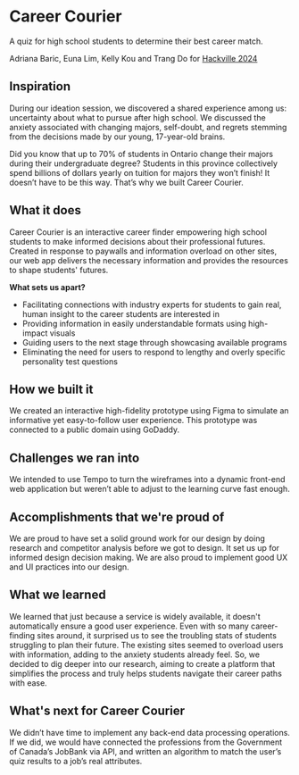 # Career Courier
A quiz for high school students to determine their best career match.

Adriana Baric, Euna Lim, Kelly Kou and Trang Do for [Hackville 2024](https://www.hackville.io/)

## Inspiration
During our ideation session, we discovered a shared experience among us: uncertainty about what to pursue after high school. We discussed the anxiety associated with changing majors, self-doubt, and regrets stemming from the decisions made by our young, 17-year-old brains.

Did you know that up to 70% of students in Ontario change their majors during their undergraduate degree? Students in this province collectively spend billions of dollars yearly on tuition for majors they won’t finish! It doesn’t have to be this way. That’s why we built Career Courier.


## What it does
Career Courier is an interactive career finder empowering high school students to make informed decisions about their professional futures. Created in response to paywalls and information overload on other sites, our web app delivers the necessary information and provides the resources to shape students' futures.

__What sets us apart?__
- Facilitating connections with industry experts for students to gain real, human insight to the career students are interested in 
- Providing information in easily understandable formats using high-impact visuals
- Guiding users to the next stage through showcasing available programs 
- Eliminating the need for users to respond to lengthy and overly specific personality test questions


## How we built it
We created an interactive high-fidelity prototype using Figma to simulate an informative yet easy-to-follow user experience. This prototype was connected to a public domain using GoDaddy.


## Challenges we ran into
We intended to use Tempo to turn the wireframes into a dynamic front-end web application but weren’t able to adjust to the learning curve fast enough. 


## Accomplishments that we're proud of
We are proud to have set a solid ground work for our design by doing research and competitor analysis before we got to design. It set us up for informed design decision making. We are also proud to implement good UX and UI practices into our design. 


## What we learned
We learned that just because a service is widely available, it doesn't automatically ensure a good user experience. Even with so many career-finding sites around, it surprised us to see the troubling stats of students struggling to plan their future. The existing sites seemed to overload users with information, adding to the anxiety students already feel. So, we decided to dig deeper into our research, aiming to create a platform that simplifies the process and truly helps students navigate their career paths with ease.


## What's next for Career Courier
We didn’t have time to implement any back-end data processing operations. If we did, we would have connected the professions from the Government of Canada’s JobBank via API, and written an algorithm to match the user’s quiz results to a job’s real attributes.
